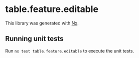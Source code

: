 # table.feature.editable

This library was generated with [Nx](https://nx.dev).

## Running unit tests

Run `nx test table.feature.editable` to execute the unit tests.
